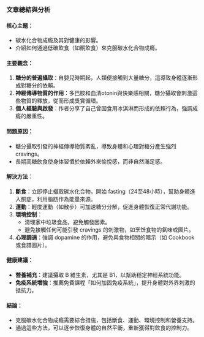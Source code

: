 ### 文章總結與分析

#### 核心主題：
- 碳水化合物成瘾及其對健康的影響。
- 介紹如何通過低碳飲食（如酮飲食）來克服碳水化合物成瘾。

#### 主要觀念：
1. **糖分的普遍攝取**：自嬰兒時期起，人類便接觸到大量糖分，這導致身體逐漸形成對糖分的依賴。
2. **神經傳導物質的作用**：多巴胺和血清otonin與快樂感相關，糖分攝取會刺激這些物質的釋放，從而形成獎賞循環。
3. **個人經驗與啟發**：作者分享了自己曾因食用冰淇淋而形成的依賴行為，強調成瘾的嚴重性。

#### 問題原因：
- 糖分攝取引發的神經傳導物質紊亂，導致身體和心理對糖分產生強烈 cravings。
- 長期高糖飲食使身体習慣於依賴外來愉悅感，而非自然滿足感。

#### 解決方法：
1. **斷食**：立即停止攝取碳水化合物，開始 fasting（24至48小時），幫助身體進入酮症，利用脂肪作為能量來源。
2. **運動**：輕度運動（如散步）可加速糖分分解，促進身體恢復正常代謝功能。
3. **環境控制**：
   - 清理家中垃圾食品，避免觸發因素。
   - 避免接觸任何可能引發 cravings 的刺激物，如烹饪食物的氣味或圖片。
4. **心理調適**：強調 dopamine 的作用，避免與食物相關的暗示（如 Cookbook 或食譜圖片）。

#### 健康建議：
- **營養補充**：建議攝取 B 維生素，尤其是 B1，以幫助穩定神經系統功能。
- **免疫系統增強**：推薦免費課程「如何加固免疫系統」，提升身體對外界刺激的抵抗力。

#### 結論：
- 克服碳水化合物成瘾需要綜合措施，包括斷食、運動、環境控制和營養支持。
- 通過這些方法，可以逐步恢復身體的自然平衡，重新獲得對飲食的控制力。